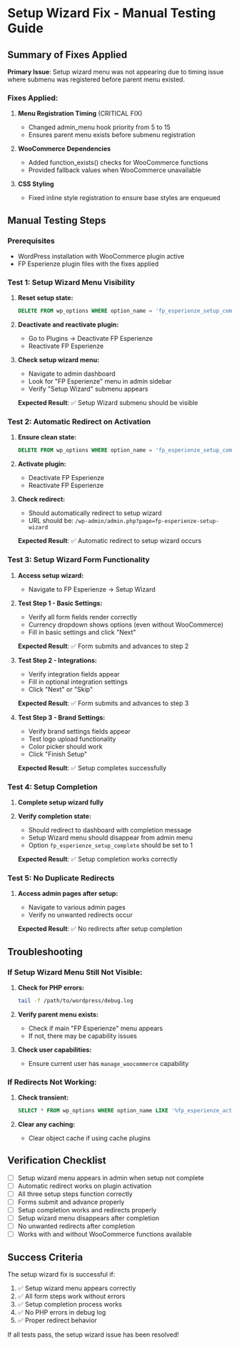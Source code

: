 # Setup Wizard Fix - Manual Testing Guide

## Summary of Fixes Applied

**Primary Issue**: Setup wizard menu was not appearing due to timing issue where submenu was registered before parent menu existed.

### Fixes Applied:

1. **Menu Registration Timing** (CRITICAL FIX)
   - Changed admin_menu hook priority from 5 to 15
   - Ensures parent menu exists before submenu registration

2. **WooCommerce Dependencies**
   - Added function_exists() checks for WooCommerce functions
   - Provided fallback values when WooCommerce unavailable

3. **CSS Styling**
   - Fixed inline style registration to ensure base styles are enqueued

## Manual Testing Steps

### Prerequisites
- WordPress installation with WooCommerce plugin active
- FP Esperienze plugin files with the fixes applied

### Test 1: Setup Wizard Menu Visibility

1. **Reset setup state:**
   ```sql
   DELETE FROM wp_options WHERE option_name = 'fp_esperienze_setup_complete';
   ```

2. **Deactivate and reactivate plugin:**
   - Go to Plugins → Deactivate FP Esperienze
   - Reactivate FP Esperienze

3. **Check setup wizard menu:**
   - Navigate to admin dashboard
   - Look for "FP Esperienze" menu in admin sidebar
   - Verify "Setup Wizard" submenu appears

   **Expected Result**: ✅ Setup Wizard submenu should be visible

### Test 2: Automatic Redirect on Activation

1. **Ensure clean state:**
   ```sql
   DELETE FROM wp_options WHERE option_name = 'fp_esperienze_setup_complete';
   ```

2. **Activate plugin:**
   - Deactivate FP Esperienze
   - Reactivate FP Esperienze

3. **Check redirect:**
   - Should automatically redirect to setup wizard
   - URL should be: `/wp-admin/admin.php?page=fp-esperienze-setup-wizard`

   **Expected Result**: ✅ Automatic redirect to setup wizard occurs

### Test 3: Setup Wizard Form Functionality

1. **Access setup wizard:**
   - Navigate to FP Esperienze → Setup Wizard

2. **Test Step 1 - Basic Settings:**
   - Verify all form fields render correctly
   - Currency dropdown shows options (even without WooCommerce)
   - Fill in basic settings and click "Next"

   **Expected Result**: ✅ Form submits and advances to step 2

3. **Test Step 2 - Integrations:**
   - Verify integration fields appear
   - Fill in optional integration settings
   - Click "Next" or "Skip"

   **Expected Result**: ✅ Form submits and advances to step 3

4. **Test Step 3 - Brand Settings:**
   - Verify brand settings fields appear
   - Test logo upload functionality
   - Color picker should work
   - Click "Finish Setup"

   **Expected Result**: ✅ Setup completes successfully

### Test 4: Setup Completion

1. **Complete setup wizard fully**

2. **Verify completion state:**
   - Should redirect to dashboard with completion message
   - Setup Wizard menu should disappear from admin menu
   - Option `fp_esperienze_setup_complete` should be set to 1

   **Expected Result**: ✅ Setup completion works correctly

### Test 5: No Duplicate Redirects

1. **Access admin pages after setup:**
   - Navigate to various admin pages
   - Verify no unwanted redirects occur

   **Expected Result**: ✅ No redirects after setup completion

## Troubleshooting

### If Setup Wizard Menu Still Not Visible:

1. **Check for PHP errors:**
   ```bash
   tail -f /path/to/wordpress/debug.log
   ```

2. **Verify parent menu exists:**
   - Check if main "FP Esperienze" menu appears
   - If not, there may be capability issues

3. **Check user capabilities:**
   - Ensure current user has `manage_woocommerce` capability

### If Redirects Not Working:

1. **Check transient:**
   ```sql
   SELECT * FROM wp_options WHERE option_name LIKE '%fp_esperienze_activation_redirect%';
   ```

2. **Clear any caching:**
   - Clear object cache if using cache plugins

## Verification Checklist

- [ ] Setup wizard menu appears in admin when setup not complete
- [ ] Automatic redirect works on plugin activation
- [ ] All three setup steps function correctly
- [ ] Forms submit and advance properly
- [ ] Setup completion works and redirects properly
- [ ] Setup wizard menu disappears after completion
- [ ] No unwanted redirects after completion
- [ ] Works with and without WooCommerce functions available

## Success Criteria

The setup wizard fix is successful if:
1. ✅ Setup wizard menu appears correctly
2. ✅ All form steps work without errors
3. ✅ Setup completion process works
4. ✅ No PHP errors in debug log
5. ✅ Proper redirect behavior

If all tests pass, the setup wizard issue has been resolved!